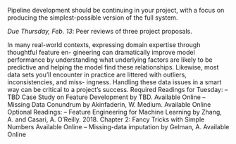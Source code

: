 Pipeline development should be continuing in your project, with a focus on producing the
simplest-possible version of the full system.

*Due Thursday, Feb. 13*: Peer reviews of three project proposals.

In many real-world contexts, expressing domain expertise through thoughtful feature en-
gineering can dramatically improve model performance by understanding what underlying
factors are likely to be predictive and helping the model find these relationships. Likewise,
most data sets you’ll encounter in practice are littered with outliers, inconsistencies, and miss-
ingness. Handling these data issues in a smart way can be critical to a project’s success.
Required Readings for Tuesday:
– TBD Case Study on Feature Development by TBD. Available Online
– Missing Data Conundrum by Akinfaderin, W. Medium. Available Online
Optional Readings:
– Feature Engineering for Machine Learning by Zhang, A. and Casari, A. O’Reilly. 2018.
Chapter 2: Fancy Tricks with Simple Numbers Available Online
– Missing-data imputation by Gelman, A. Available Online

